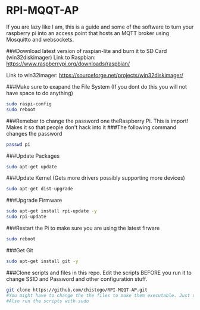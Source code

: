 # RPI-MQQT-AP
If you are lazy like I am, this is a guide and some of the software to turn your raspberry pi into an access point that hosts an MQTT broker using Mosquitto and websockets. 



###Download latest version of raspian-lite and burn it to SD Card (win32diskimager)
Link to Raspbian: https://www.raspberrypi.org/downloads/raspbian/

Link to win32imager: https://sourceforge.net/projects/win32diskimager/



###Make sure to exapand the File System (If you dont do this you will not have space to do anything)
```bash
sudo raspi-config 
sudo reboot
```
###Remeber to change the password one theRaspberry Pi. This is import! Makes it so that people don't hack into it
###The following command changes the password
```bash
passwd pi
```

###Update Packages
```bash
sudo apt-get update
```
###Update Kernel (Gets more drivers possibly supporting more devices)
```bash
sudo apt-get dist-upgrade
```

###Upgrade Firmware
```bash
sudo apt-get install rpi-update -y
sudo rpi-update
```

###Restart the Pi to make sure you are using the latest firware
```bash
sudo reboot 
```

###Get Git
```bash
sudo apt-get install git -y
```

###Clone scripts and files in this repo. Edit the scripts BEFORE you run it to change SSID and Password and other configuration stuff.
```bash
git clone https://github.com/chistogo/RPI-MQQT-AP.git
#You might have to change the the files to make them executable. Just use chmod +x FILE_NAME_HERE.sh
#Also run the scripts with sudo
```